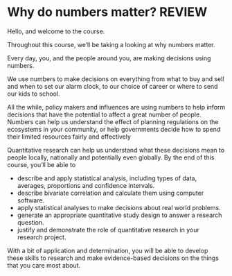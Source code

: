 # Why do numbers matter? REVIEW

Hello, and welcome to the course. 

Throughout this course, we’ll be taking a looking at why numbers matter.

Every day, you, and the people around you, are making decisions using numbers.

We use numbers to make decisions on everything from what to buy and sell and when to set our alarm clock, to our choice of career or where to send our kids to school.

All the while, policy makers and influences are using numbers to help inform decisions that have the potential to affect a great number of people. Numbers can help us understand the effect of planning regulations on the ecosystems in your community, or help governments decide how to spend their limited resources fairly and effectively 

Quantitative research can help us understand what these decisions mean to people locally, nationally and potentially even globally.
By the end of this course, you’ll be able to

* describe and apply statistical analysis, including types of data, averages, proportions and confidence intervals.
* describe bivariate correlation and calculate them using computer software.
* apply statistical analyses to make decisions about real world problems.
* generate an appropriate quantitative study design to answer a research question.
*	justify and demonstrate the role of quantitative research in your research project.

With a bit of application and determination, you will be able to develop these skills to research and make evidence-based decisions on the things that you care most about.
